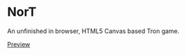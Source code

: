 # NorT

An unfinished in browser, HTML5 Canvas based Tron game.

[Preview](http://brogand1993.github.io/nort/)
